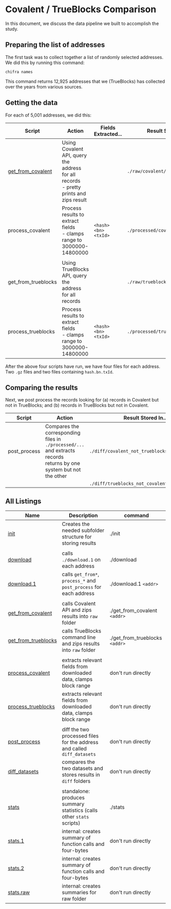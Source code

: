 # Covalent / TrueBlocks Comparison

In this document, we discuss the data pipeline we built to accomplish the study.

## Preparing the list of addresses

The first task was to collect together a list of randomly selected addresses. We did this by running this command:

```
chifra names
```

This command returns 12,925 addresses that we (TrueBlocks) has collected over the years from various sources.

## Getting the data

For each of 5,001 addresses, we did this:

| Script                                               | Action                                                                                   | Fields Extracted...  | Result Stored In...                |
| ---------------------------------------------------- | ---------------------------------------------------------------------------------------- | -------------------- | ---------------------------------- |
| [get\_from_covalent](./PROCESS.md#get_from_covalent) | Using Covalent API, query the address for all records<br>- pretty prints and zips result |                      | `./raw/covalent/$ADDR.json.gz`     |
| process_covalent                                     | Process results to extract fields<br>- clamps range to 3000000-14800000                  | `<hash> <bn> <txId>` | `./processed/covalent/$ADDR.txt`   |
|                                                      |                                                                                          |                      |                                    |
| get\_from_trueblocks                                 | Using TrueBlocks API, query the address for all records                                  |                      | `./raw/trueblocks/$ADDR.txt.gz`    |
| process_trueblocks                                   | Process results to extract fields<br>- clamps range to 3000000-14800000                  | `<hash> <bn> <txId>` | `./processed/trueblocks/$ADDR.txt` |

After the above four scripts have run, we have four files for each address. Two `.gz` files and two files containing `hash.bn.txId`.

## Comparing the results

Next, we post process the records looking for (a) records in Covalent but not in TrueBlocks; and (b) records in TrueBlocks but not in Covalent.

| Script       | Action                                                                                                                   | Result Stored In...                           |
| ------------ | ------------------------------------------------------------------------------------------------------------------------ | --------------------------------------------- |
| post_process | Compares the corresponding files in<br>`./processed/...` and extracts records<br>returns by one system but not the other | `./diff/covalent_not_trueblocks/$ADDR.txt.gz` |
|              |                                                                                                                          | `./diff/trueblocks_not_covalent/$ADDR.txt.gz` |

## All Listings

| Name                                                                                                                | Description                                                             | command                        |
| ------------------------------------------------------------------------------------------------------------------- | ----------------------------------------------------------------------- | ------------------------------ |
| [init](https://github.com/TrueBlocks/tokenomics/blob/main/explorations/covalent/init)                               | Creates the needed subfolder structure for storing results              | ./init                         |
|                                                                                                                     |                                                                         |                                |
| [download](https://github.com/TrueBlocks/tokenomics/blob/main/explorations/covalent/download)                       | calls `./download.1` on each address                                    | ./download                     |
| [download.1](https://github.com/TrueBlocks/tokenomics/blob/main/explorations/covalent/download.1)                   | calls `get_from*`, `process_*` and `post_process` for each address      | ./download.1 `<addr>`          |
|                                                                                                                     |                                                                         |                                |
| [get_from_covalent](https://github.com/TrueBlocks/tokenomics/blob/main/explorations/covalent/get_from_covalent)     | calls Covalent API and zips results into `raw` folder                   | ./get_from_covalent `<addr>`   |
| [get_from_trueblocks](https://github.com/TrueBlocks/tokenomics/blob/main/explorations/covalent/get_from_trueblocks) | calls TrueBlocks command line and zips results into `raw` folder        | ./get_from_trueblocks `<addr>` |
|                                                                                                                     |                                                                         |                                |
| [process_covalent](https://github.com/TrueBlocks/tokenomics/blob/main/explorations/covalent/process_covalent)       | extracts relevant fields from downloaded data, clamps block range       | don't run directly             |
| [process_trueblocks](https://github.com/TrueBlocks/tokenomics/blob/main/explorations/covalent/process_trueblocks)   | extracts relevant fields from downloaded data, clamps block range       | don't run directly             |
|                                                                                                                     |                                                                         |                                |
| [post_process](https://github.com/TrueBlocks/tokenomics/blob/main/explorations/covalent/post_process)               | diff the two processed files for the address and called `diff_datasets` | don't run directly             |
| [diff_datasets](https://github.com/TrueBlocks/tokenomics/blob/main/explorations/covalent/diff_datasets)             | compares the two datasets and stores results in `diff` folders          | don't run directly             |
|                                                                                                                     |                                                                         |                                |
| [stats](https://github.com/TrueBlocks/tokenomics/blob/main/explorations/covalent/stats)                             | standalone: produces summary statistics (calls other `stats` scripts)   | ./stats                        |
| [stats.1](https://github.com/TrueBlocks/tokenomics/blob/main/explorations/covalent/stats.1)                         | internal: creates summary of function calls and four-bytes              | don't run directly             |
| [stats.2](https://github.com/TrueBlocks/tokenomics/blob/main/explorations/covalent/stats.2)                         | internal: creates summary of function calls and four-bytes              | don't run directly             |
| [stats.raw](https://github.com/TrueBlocks/tokenomics/blob/main/explorations/covalent/stats.raw)                     | internal: creates summaries for raw folder                              | don't run directly             |
